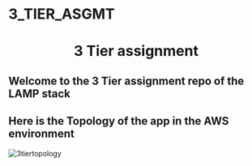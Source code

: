 # 3_TIER_ASGMT
<h1 align=center>3 Tier assignment</h1>

<h2>Welcome to the 3 Tier assignment repo of the LAMP stack</h2>  

<h2>Here is the Topology of the app in the AWS environment</h2>
 
![3tiertopology](https://user-images.githubusercontent.com/60821705/141648808-31699a72-3bb0-4b49-a484-1ce7b3cdfbe8.PNG)
